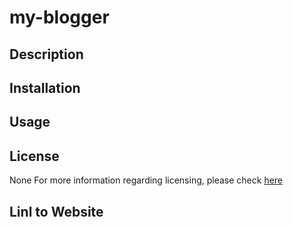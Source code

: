 # my-blogger

## Description

## Installation

## Usage

## License

None
For more information regarding licensing, 
please check [here](https://choosealicense.com/licenses/)

## Linl to Website